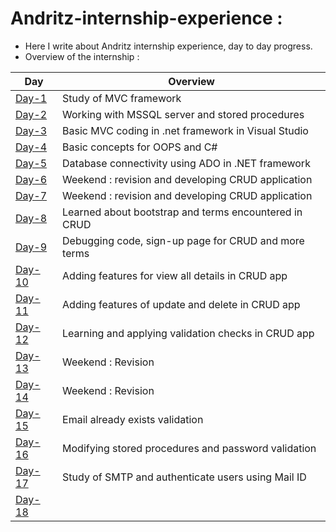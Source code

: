 # Andritz-internship-experience :

* Here I write about Andritz internship experience, day to day progress.<br>
* Overview of the internship : <br>

| Day                                                                                                                 | Overview                                             | 
| -------------                                                                                                       |-------------                                         |
|[Day-1](https://github.com/Simanta-Developer/Andritz-internship-experience/blob/main/Day-to-day-progress/Day-1.md)   | Study of MVC framework                               | 
|[Day-2](https://github.com/Simanta-Developer/Andritz-internship-experience/blob/main/Day-to-day-progress/Day-2.md)   | Working with MSSQL server and stored procedures      | 
|[Day-3](https://github.com/Simanta-Developer/Andritz-internship-experience/blob/main/Day-to-day-progress/Day-3.md)   | Basic MVC coding in .net framework in Visual Studio  |
|[Day-4](https://github.com/Simanta-Developer/Andritz-internship-experience/blob/main/Day-to-day-progress/Day-4.md)   | Basic concepts for OOPS and C#                       |
|[Day-5](https://github.com/Simanta-Developer/Andritz-internship-experience/blob/main/Day-to-day-progress/Day-5.md)   | Database connectivity using ADO in .NET framework    |
|[Day-6](https://github.com/Simanta-Developer/Andritz-internship-experience/blob/main/Day-to-day-progress/Day-6.md)   | Weekend : revision and developing CRUD application   |
|[Day-7](https://github.com/Simanta-Developer/Andritz-internship-experience/blob/main/Day-to-day-progress/Day-7.md)   | Weekend : revision and developing CRUD application   |
|[Day-8](https://github.com/Simanta-Developer/Andritz-internship-experience/blob/main/Day-to-day-progress/Day-8.md)   | Learned about bootstrap and terms encountered in CRUD|
|[Day-9](https://github.com/Simanta-Developer/Andritz-internship-experience/blob/main/Day-to-day-progress/Day-9.md)   | Debugging code, sign-up page for CRUD and more terms |
|[Day-10](https://github.com/Simanta-Developer/Andritz-internship-experience/blob/main/Day-to-day-progress/Day-10.md) | Adding features for view all details in CRUD app     | 
|[Day-11](https://github.com/Simanta-Developer/Andritz-internship-experience/blob/main/Day-to-day-progress/Day-11.md) | Adding features of update and delete in CRUD app     |
|[Day-12](https://github.com/Simanta-Developer/Andritz-internship-experience/blob/main/Day-to-day-progress/Day-12.md) | Learning and applying validation checks in CRUD app  |
|[Day-13](https://github.com/Simanta-Developer/Andritz-internship-experience/blob/main/Day-to-day-progress/Day-13.md) | Weekend : Revision                                   |
|[Day-14](https://github.com/Simanta-Developer/Andritz-internship-experience/blob/main/Day-to-day-progress/Day-14.md) | Weekend : Revision                                   |
|[Day-15](https://github.com/Simanta-Developer/Andritz-internship-experience/blob/main/Day-to-day-progress/Day-15.md) | Email already exists validation                      |
|[Day-16](https://github.com/Simanta-Developer/Andritz-internship-experience/blob/main/Day-to-day-progress/Day-16.md) | Modifying stored procedures and password validation  |
|[Day-17](https://github.com/Simanta-Developer/Andritz-internship-experience/blob/main/Day-to-day-progress/Day-17.md) | Study of SMTP and authenticate users using Mail ID   |
|[Day-18](https://github.com/Simanta-Developer/Andritz-internship-experience/blob/main/Day-to-day-progress/Day-18.md) |                                                      |

